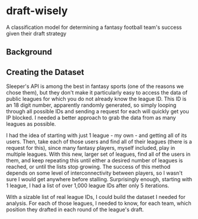 # draft-wisely
A classification model for determining a fantasy football team's success given their draft strategy

## Background


## Creating the Dataset

Sleeper's API is among the best in fantasy sports (one of the reasons we chose them), but they don't make it particularly easy to access the data of public leagues for which you do not already know the league ID. This ID is an 18 digit number, apparently randomly generated, so simply looping through all possible IDs and sending a request for each will quickly get you IP blocked. I needed a better approach to grab the data from as many leagues as possible.

I had the idea of starting with just 1 league - my own - and getting all of its users. Then, take each of those users and find all of their leagues (there is a request for this), since many fantasy players, myself included, play in multiple leagues. With this new, larger set of leagues, find all of the users in them, and keep repeating this until either a desired number of leagues is reached, or until the lists stop growing. The success of this method depends on some level of interconnectivity between players, so I wasn't sure I would get anywhere before stalling. Surprisingly enough, starting with 1 league, I had a list of over 1,000 league IDs after only 5 iterations.

With a sizable list of real league IDs, I could build the dataset I needed for analysis. For each of those leagues, I needed to know, for each team, which position they drafted in each round of the league's draft. 
